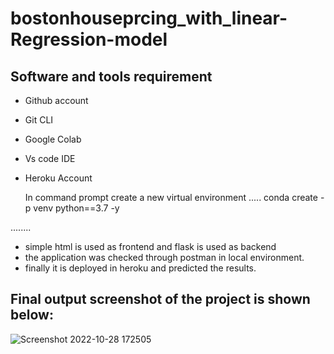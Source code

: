 # bostonhouseprcing_with_linear-Regression-model

## Software and tools requirement

- Github account
- Git CLI
- Google Colab
- Vs code IDE
- Heroku Account

  In command prompt create a new virtual environment
  .....
  conda create -p venv python==3.7 -y

........
- simple html is used as frontend and flask is used as backend
- the application was checked through postman in local environment.
- finally it is deployed in heroku and predicted the results.

## Final output screenshot of the project is shown below:
![Screenshot 2022-10-28 172505](https://user-images.githubusercontent.com/85185243/198579349-9e4b861d-3c47-4d01-a864-61ce208d78eb.jpg)

